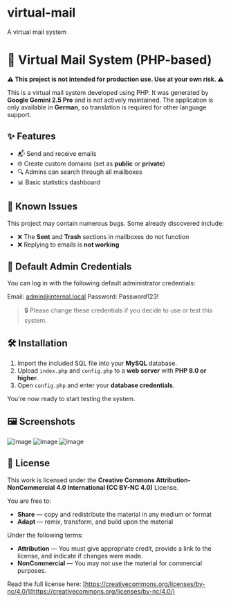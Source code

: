 # virtual-mail
A virtual mail system

# 📧 Virtual Mail System (PHP-based)

**⚠️ This project is not intended for production use. Use at your own risk. ⚠️**

This is a virtual mail system developed using PHP. It was generated by **Google Gemini 2.5 Pro** and is not actively maintained. The application is only available in **German**, so translation is required for other language support.

## ✨ Features

- 📬 Send and receive emails
- 🌐 Create custom domains (set as **public** or **private**)
- 🔍 Admins can search through all mailboxes
- 📊 Basic statistics dashboard

## 🚫 Known Issues

This project may contain numerous bugs. Some already discovered include:

- ❌ The **Sent** and **Trash** sections in mailboxes do not function
- ❌ Replying to emails is **not working**

## 🔐 Default Admin Credentials

You can log in with the following default administrator credentials:

Email: admin@internal.local
Password: Password123!

> 🔒 Please change these credentials if you decide to use or test this system.

## 🛠️ Installation

1. Import the included SQL file into your **MySQL** database.
2. Upload `index.php` and `config.php` to a **web server** with **PHP 8.0 or higher**.
3. Open `config.php` and enter your **database credentials**.

You're now ready to start testing the system.

## 🖼️ Screenshots

![image](https://github.com/user-attachments/assets/e4afe768-0c22-4986-ba4a-3c4b248738c9)
![image](https://github.com/user-attachments/assets/17d04833-ce93-4744-a380-d55a5788c3b7)
![image](https://github.com/user-attachments/assets/a01da64f-1548-49a4-bdc3-dc8db03ea807)

## 📄 License

This work is licensed under the **Creative Commons Attribution-NonCommercial 4.0 International (CC BY-NC 4.0)** License.

You are free to:

- **Share** — copy and redistribute the material in any medium or format  
- **Adapt** — remix, transform, and build upon the material

Under the following terms:

- **Attribution** — You must give appropriate credit, provide a link to the license, and indicate if changes were made.
- **NonCommercial** — You may not use the material for commercial purposes.

Read the full license here: [https://creativecommons.org/licenses/by-nc/4.0/](https://creativecommons.org/licenses/by-nc/4.0/)


